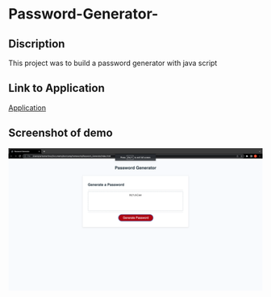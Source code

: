 # Password-Generator-

## Discription

This project was to build a password generator with java script

## Link to Application

[Application](https://venzula.github.io/Password-Generator-/)

## Screenshot of demo

![screenshot of application](./SC.png)
